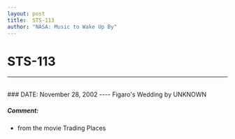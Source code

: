 ```yaml
---
layout: post
title:  STS-113
author: "NASA: Music to Wake Up By"
---
```


# STS-113
----
<br/>
### DATE: November 28, 2002
----
Figaro's Wedding by UNKNOWN

##### Comment:
* from the movie Trading Places
